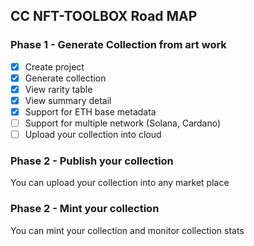 ## CC NFT-TOOLBOX Road MAP

### Phase 1 - Generate Collection from art work

- [X] Create project
- [X] Generate collection
- [X] View rarity table
- [X] View summary detail
- [x] Support for ETH base metadata
- [ ] Support for multiple network (Solana, Cardano)
- [ ] Upload your collection into cloud 

### Phase 2 - Publish your collection

You can upload your collection into any market place

### Phase 2 - Mint your collection 

You can mint your collection and monitor collection stats